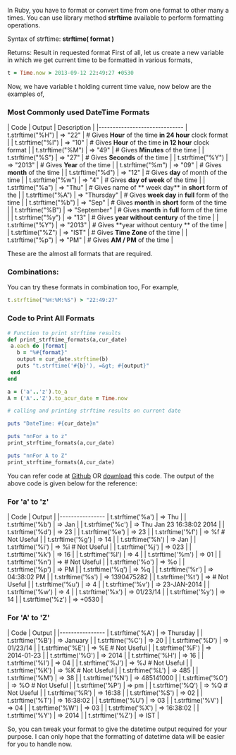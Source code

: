 In Ruby, you have to format or convert time from one format to other many a times. You can use library method **strftime** available to perform formatting operations.

Syntax of strftime: **strftime( format )**

Returns: Result in requested format First of all, let us create a new variable in which we get current time to be formatted in various formats,

``` ruby
t = Time.now > 2013-09-12 22:49:27 +0530
```
Now, we have variable t holding current time value, now below are the examples of,

### Most Commonly used DateTime Formats

| Code | Output | Description |
|------------------------------
| t.strftime("%H") | => "22" | # Gives **Hour** of the time **in 24 hour** clock format |
| t.strftime("%I") | => "10" | # Gives **Hour** of the time **in 12 hour** clock format |
| t.strftime("%M") | => "49" | # Gives **Minutes** of the time |
| t.strftime("%S") | => "27" | # Gives **Seconds** of the time |
| t.strftime("%Y") | => "2013" | # Gives **Year** of the time |
| t.strftime("%m") | => "09" | # Gives **month** of the time |
| t.strftime("%d") | => "12" | # Gives **day** of month of the time |
| t.strftime("%w") | => "4" | # Gives **day of week** of the time |
| t.strftime("%a") | => "Thu" | # Gives name of ** week day** in **short** form of the |
| t.strftime("%A") | => "Thursday" | # Gives **week day** in **full** form of the time |
| t.strftime("%b") | => "Sep" | # Gives **month** in **short** form of the time |
| t.strftime("%B") | => "September" | # Gives **month** in **full** form of the time |
| t.strftime("%y") | => "13" | # Gives **year without century** of the time |
| t.strftime("%Y") | => "2013" | # Gives **year without century ** of the time |
| t.strftime("%Z") | => "IST" | # Gives **Time Zone** of the time |
| t.strftime("%p") | => "PM" | # Gives **AM / PM** of the time |

These are the almost all formats that are required.

### Combinations:

You can try these formats in combination too, For example,
``` ruby
t.strftime("%H:%M:%S") > "22:49:27"
```


### Code to Print All Formats

``` ruby
# Function to print strftime results
def print_strftime_formats(a,cur_date)
 a.each do |format|
   b = "%#{format}"
   output = cur_date.strftime(b)
   puts "t.strftime('#{b}'), =&gt; #{output}"
 end
end

a = ('a'..'z').to_a
A = ('A'..'Z').to_acur_date = Time.now

# calling and printing strftime results on current date

puts "DateTime: #{cur_date}n"

puts "nnFor a to z"
print_strftime_formats(a,cur_date)

puts "nnFor A to Z"
print_strftime_formats(A,cur_date)
```

You can refer code at [Github](https://gist.github.com/akshaymohite/8578315) OR [download](https://gist.github.com/akshaymohite/8578315/download) this code. The output of the above code is given below for the reference:

### For 'a' to 'z'

| Code | Output |
|----------------
| t.strftime('%a') | => Thu |
| t.strftime('%b') | => Jan |
| t.strftime('%c') | => Thu Jan 23 16:38:02 2014 |
| t.strftime('%d') | => 23 |
| t.strftime('%e') | => 23 |
| t.strftime('%f') | => %f # Not Useful |
| t.strftime('%g') | => 14 |
| t.strftime('%h') | => Jan |
| t.strftime('%i') | => %i # Not Useful |
| t.strftime('%j') | => 023 |
| t.strftime('%k') | => 16 |
| t.strftime('%l') | => 4 |
| t.strftime('%m') | => 01 |
| t.strftime('%n') | => # Not Useful |
| t.strftime('%o') | => %o |
| t.strftime('%p') | => PM |
| t.strftime('%q') | => %q |
| t.strftime('%r') | => 04:38:02 PM |
| t.strftime('%s') | => 1390475282 |
| t.strftime('%t') | => # Not Useful |
| t.strftime('%u') | => 4 |
| t.strftime('%v') | => 23-JAN-2014 |
| t.strftime('%w') | => 4 |
| t.strftime('%x') | => 01/23/14 |
| t.strftime('%y') | => 14 |
| t.strftime('%z') | => +0530 |

### For 'A' to 'Z'

| Code | Output |
|----------------
| t.strftime('%A') | => Thursday |
| t.strftime('%B') | => January |
| t.strftime('%C') | => 20 |
| t.strftime('%D') | => 01/23/14 |
| t.strftime('%E') | => %E # Not Useful |
| t.strftime('%F') | => 2014-01-23 |
| t.strftime('%G') | => 2014 |
| t.strftime('%H') | => 16 |
| t.strftime('%I') | => 04 |
| t.strftime('%J') | => %J # Not Useful |
| t.strftime('%K') | => %K # Not Useful |
| t.strftime('%L') | => 485 |
| t.strftime('%M') | => 38 |
| t.strftime('%N') | => 485141000 |
| t.strftime('%O') | => %O # Not Useful |
| t.strftime('%P') | => pm |
| t.strftime('%Q') | => %Q # Not Useful |
| t.strftime('%R') | => 16:38 |
| t.strftime('%S') | => 02 |
| t.strftime('%T') | => 16:38:02 |
| t.strftime('%U') | => 03 |
| t.strftime('%V') | => 04 |
| t.strftime('%W') | => 03 |
| t.strftime('%X') | => 16:38:02 |
| t.strftime('%Y') | => 2014 |
| t.strftime('%Z') | => IST |

So, you can tweak your format to give the datetime output required for your purpose. I can only hope that the formatting of datetime data will be easier for you to handle now.


